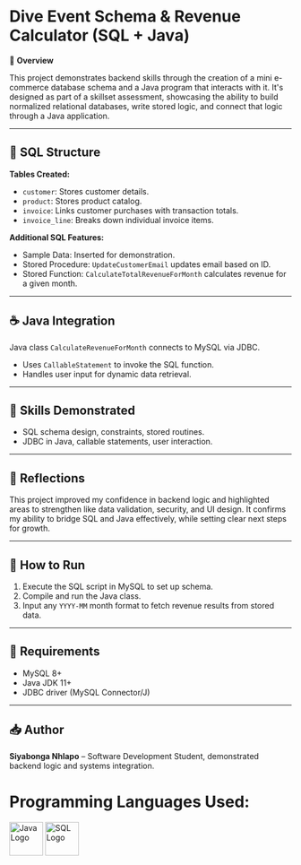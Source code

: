 # Dive Event Schema & Revenue Calculator (SQL + Java)

<p>📘 <strong>Overview</strong></p>

<p>This project demonstrates backend skills through the creation of a mini e-commerce database schema and a Java program that interacts with it. It's designed as part of a skillset assessment, showcasing the ability to build normalized relational databases, write stored logic, and connect that logic through a Java application.</p>

<hr>

<h2>🧱 SQL Structure</h2>

<p><strong>Tables Created:</strong></p>
<ul>
  <li><code>customer</code>: Stores customer details.</li>
  <li><code>product</code>: Stores product catalog.</li>
  <li><code>invoice</code>: Links customer purchases with transaction totals.</li>
  <li><code>invoice_line</code>: Breaks down individual invoice items.</li>
</ul>

<p><strong>Additional SQL Features:</strong></p>
<ul>
  <li>Sample Data: Inserted for demonstration.</li>
  <li>Stored Procedure: <code>UpdateCustomerEmail</code> updates email based on ID.</li>
  <li>Stored Function: <code>CalculateTotalRevenueForMonth</code> calculates revenue for a given month.</li>
</ul>

<hr>

<h2>☕ Java Integration</h2>

<p>Java class <code>CalculateRevenueForMonth</code> connects to MySQL via JDBC.</p>
<ul>
  <li>Uses <code>CallableStatement</code> to invoke the SQL function.</li>
  <li>Handles user input for dynamic data retrieval.</li>
</ul>

<hr>

<h2>🧠 Skills Demonstrated</h2>

<ul>
  <li>SQL schema design, constraints, stored routines.</li>
  <li>JDBC in Java, callable statements, user interaction.</li>
</ul>

<hr>

<h2>📌 Reflections</h2>

<p>This project improved my confidence in backend logic and highlighted areas to strengthen like data validation, security, and UI design. It confirms my ability to bridge SQL and Java effectively, while setting clear next steps for growth.</p>

<hr>

<h2>📂 How to Run</h2>

<ol>
  <li>Execute the SQL script in MySQL to set up schema.</li>
  <li>Compile and run the Java class.</li>
  <li>Input any <code>YYYY-MM</code> month format to fetch revenue results from stored data.</li>
</ol>

<hr>

<h2>🔧 Requirements</h2>

<ul>
  <li>MySQL 8+</li>
  <li>Java JDK 11+</li>
  <li>JDBC driver (MySQL Connector/J)</li>
</ul>

<hr>

<h2>📥 Author</h2>

<p><strong>Siyabonga Nhlapo</strong> – Software Development Student, demonstrated backend logic and systems integration.</p>

# Programming Languages Used:

<img src="https://upload.wikimedia.org/wikipedia/en/3/30/Java_programming_language_logo.svg" alt="Java Logo" width="60"/>
<img src="https://upload.wikimedia.org/wikipedia/commons/8/87/Sql_data_base_with_logo.png" alt="SQL Logo" width="60"/>
